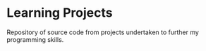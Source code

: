 # Learning Projects

Repository of source code from projects undertaken to further my programming skills.


